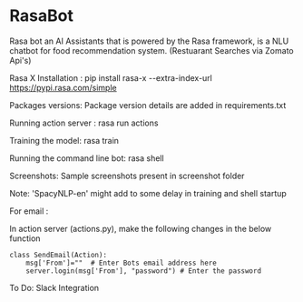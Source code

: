 # RasaBot
Rasa bot an AI Assistants that is powered by the Rasa framework, is a NLU chatbot for food recommendation system. (Restuarant Searches via Zomato Api's)

Rasa X Installation :
pip install rasa-x --extra-index-url https://pypi.rasa.com/simple

Packages versions:
Package version details are added in requirements.txt

Running action server : 
rasa run actions

Training the model:
rasa train

Running the command line bot:
rasa shell

Screenshots:
Sample screenshots present in screenshot folder

Note: 'SpacyNLP-en' might add to some delay in training and shell startup

For email :

In action server (actions.py), make the following changes in the below function

	class SendEmail(Action):
		msg['From']=""  # Enter Bots email address here
		server.login(msg['From'], "password") # Enter the password
		

To Do:
Slack Integration
